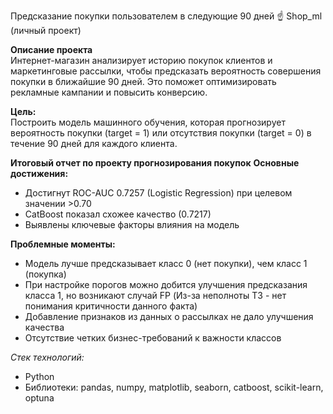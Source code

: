 Предсказание покупки пользователем в следующие 90 дней
☝ Shop_ml (личный проект)

**Описание проекта**  
Интернет-магазин анализирует историю покупок клиентов и маркетинговые рассылки, чтобы предсказать вероятность совершения покупки в ближайшие 90 дней. Это поможет оптимизировать рекламные кампании и повысить конверсию.

**Цель:**  
Построить модель машинного обучения, которая прогнозирует вероятность покупки (target = 1) или отсутствия покупки (target = 0) в течение 90 дней для каждого клиента.

**Итоговый отчет по проекту прогнозирования покупок**
**Основные достижения:**
- Достигнут ROC-AUC 0.7257 (Logistic Regression) при целевом значении >0.70
- CatBoost показал схожее качество (0.7217)
- Выявлены ключевые факторы влияния на модель

**Проблемные моменты:**
- Модель лучше предсказывает класс 0 (нет покупки), чем класс 1 (покупка)
- При настройке порогов можно добится улучшения предсказания класса 1, но возникают случай FP (Из-за неполноты ТЗ - нет понимания критичности данного факта)    
- Добавление признаков из данных о рассылках не дало улучшения качества
- Отсутствие четких бизнес-требований к важности классов

_Стек технологий:_  
- Python  
- Библиотеки: pandas, numpy, matplotlib, seaborn, catboost, scikit-learn, optuna
